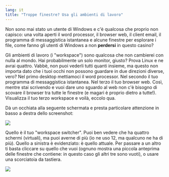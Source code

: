 ```yaml
---
lang: it
title: "Troppe finestre? Usa gli ambienti di lavoro"
---
```


Non sono mai stato un utente di Windows e c'è qualcosa che proprio non 
capisco: una volta aperti il word processor, il browser web, il client 
email, il programma di messaggistica istantanea e alcune finestre per 
esplorare i file, come fanno gli utenti di Windows a non <b>perdersi</b> in 
questo casino?

Gli ambienti di lavoro (i "workspace") sono qualcosa che non cambierei 
con nulla al mondo. Hai probabilmente un solo monitor, giusto? Prova Linux 
e ne avrai quattro. Vabbè, non puoi vederli tutti quanti insieme, ma questo 
non importa dato che i tuoi occhi non possono guardare in due direzioni diverse, 
vero? Nel primo desktop mettiamoci il word processor. Nel secondo il tuo programma 
di messaggistica istantanea. Nel terzo il tuo browser web. Così, mentre stai 
scrivendo e vuoi dare uno sguardo al web non c'è bisogno di scovare il browser 
tra tutte le finestre (e magari è proprio dietro a tutte!). Visualizza il tuo 
terzo workspace e voilà, eccolo qua.

Dà un occhiata alla seguente schermata e presta particolare attenzione 
in basso a destra dello screenshot:

<img src="Images/workspaces.png" border="0"/>

Quello è il tuo "workspace switcher". Puoi ben vedere che ha quattro 
schermi (virtuali), ma puoi averne di più (io ne uso 12, ma qualcuno ne 
ha di più). Quello a sinistra è evidenziato: è quello attuale. Per 
passare a un altro ti basta cliccare su quello che vuoi (ognuno mostra 
una piccola anteprima delle finestre che contiene: in questo caso gli altri 
tre sono vuoti), o usare una scorciatoia da tastiera.

<img src="Images/workspaces_full.png" border="0"/>




